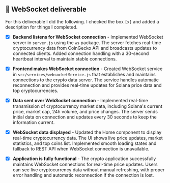 ## 🚀 WebSocket deliverable

For this deliverable I did the following. I checked the box `[x]` and added a description for things I completed.

- [x] **Backend listens for WebSocket connection** - Implemented WebSocket server in `server.js` using the `ws` package. The server fetches real-time cryptocurrency data from CoinGecko API and broadcasts updates to connected clients. Added connection handling with a 30-second heartbeat interval to maintain stable connections.

- [x] **Frontend makes WebSocket connection** - Created WebSocket service in `src/services/websocketService.js` that establishes and maintains connections to the crypto data server. The service handles automatic reconnection and provides real-time updates for Solana price data and top cryptocurrencies.

- [x] **Data sent over WebSocket connection** - Implemented real-time transmission of cryptocurrency market data, including Solana's current price, market cap, 24h volume, and price changes. The server sends initial data on connection and updates every 30 seconds to keep the information current.

- [x] **WebSocket data displayed** - Updated the Home component to display real-time cryptocurrency data. The UI shows live price updates, market statistics, and top coins list. Implemented smooth loading states and fallback to REST API when WebSocket connection is unavailable.

- [x] **Application is fully functional** - The crypto application successfully maintains WebSocket connections for real-time price updates. Users can see live cryptocurrency data without manual refreshing, with proper error handling and automatic reconnection if the connection is lost.
